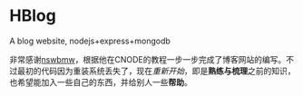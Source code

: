HBlog
=====

A blog website, nodejs+express+mongodb

非常感谢[nswbmw](https://github.com/nswbmw/N-blog/)，根据他在CNODE的教程一步一步完成了博客网站的编写。不过最初的代码因为重装系统丢失了，现在*重新开始*，即是**熟练与梳理**之前的知识，也希望能加入一些自己的东西，并给别人一些**帮助**。